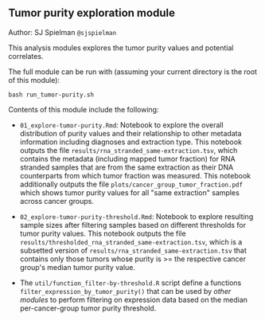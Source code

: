 ## Tumor purity exploration module

Author: SJ Spielman `@sjspielman`

This analysis modules explores the tumor purity values and potential correlates.

The full module can be run with (assuming your current directory is the root of this module):

```
bash run_tumor-purity.sh
```

Contents of this module include the following:

- `01_explore-tumor-purity.Rmd`: Notebook to explore the overall distribution of purity values and their relationship to other metadata information including diagnoses and extraction type.
This notebook outputs the file `results/rna_stranded_same-extraction.tsv`, which contains the metadata (including mapped tumor fraction) for RNA stranded samples that are from the same extraction as their DNA counterparts from which tumor fraction was measured.
This notebook additionally outputs the file `plots/cancer_group_tumor_fraction.pdf` which shows tumor purity values for all "same extraction" samples across cancer groups.

- `02_explore-tumor-purity-threshold.Rmd`: Notebook to explore resulting sample sizes after filtering samples based on different thresholds for tumor purity values.
This notebook outputs the file `results/thresholded_rna_stranded_same-extraction.tsv`, which is a subsetted version of `results/rna_stranded_same-extraction.tsv` that contains only those tumors whose purity is >= the respective cancer group's median tumor purity value.

- The `util/function_filter-by-threshold.R` script define a functions `filter_expression_by_tumor_purity()` that can be used by _other modules_ to perform filtering on expression data based on the median per-cancer-group tumor purity threshold.

